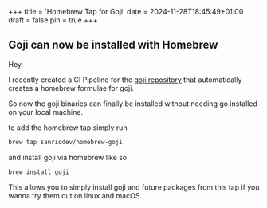 +++
title = 'Homebrew Tap for Goji'
date = 2024-11-28T18:45:49+01:00
draft = false
pin = true
+++

## Goji can now be installed with Homebrew

Hey,

I recently created a CI Pipeline for the [goji repository](https://github.com/sanriodev/goji) that automatically creates a homebrew formulae for goji.

So now the goji binaries can finally be installed without needing go installed on your local machine.

to add the homebrew tap simply run

```zsh
brew tap sanriodev/homebrew-goji
```

and install goji via homebrew like so

```zsh
brew install goji
```

This allows you to simply install goji and future packages from this tap if you wanna try them out on linux and macOS.
